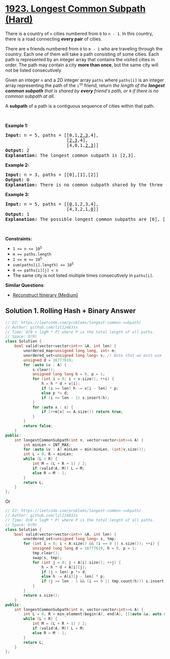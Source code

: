 # [1923. Longest Common Subpath (Hard)](https://leetcode.com/problems/longest-common-subpath/)

<p>There is a country of <code>n</code> cities numbered from <code>0</code> to <code>n - 1</code>. In this country, there is a road connecting <b>every pair</b> of cities.</p>

<p>There are <code>m</code> friends numbered from <code>0</code> to <code>m - 1</code> who are traveling through the country. Each one of them will take a path consisting of some cities. Each path is represented by an integer array that contains the visited cities in order. The path may contain a city <strong>more than once</strong>, but the same city will not be listed consecutively.</p>

<p>Given an integer <code>n</code> and a 2D integer array <code>paths</code> where <code>paths[i]</code> is an integer array representing the path of the <code>i<sup>th</sup></code> friend, return <em>the length of the <strong>longest common subpath</strong> that is shared by <strong>every</strong> friend's path, or </em><code>0</code><em> if there is no common subpath at all</em>.</p>

<p>A <strong>subpath</strong> of a path is a contiguous sequence of cities within that path.</p>

<p>&nbsp;</p>
<p><strong>Example 1:</strong></p>

<pre><strong>Input:</strong> n = 5, paths = [[0,1,<u>2,3</u>,4],
                       [<u>2,3</u>,4],
                       [4,0,1,<u>2,3</u>]]
<strong>Output:</strong> 2
<strong>Explanation:</strong> The longest common subpath is [2,3].
</pre>

<p><strong>Example 2:</strong></p>

<pre><strong>Input:</strong> n = 3, paths = [[0],[1],[2]]
<strong>Output:</strong> 0
<strong>Explanation:</strong> There is no common subpath shared by the three paths.
</pre>

<p><strong>Example 3:</strong></p>

<pre><strong>Input:</strong> n = 5, paths = [[<u>0</u>,1,2,3,4],
                       [4,3,2,1,<u>0</u>]]
<strong>Output:</strong> 1
<strong>Explanation:</strong> The possible longest common subpaths are [0], [1], [2], [3], and [4]. All have a length of 1.</pre>

<p>&nbsp;</p>
<p><strong>Constraints:</strong></p>

<ul>
	<li><code>1 &lt;= n &lt;= 10<sup>5</sup></code></li>
	<li><code>m == paths.length</code></li>
	<li><code>2 &lt;= m &lt;= 10<sup>5</sup></code></li>
	<li><code>sum(paths[i].length) &lt;= 10<sup>5</sup></code></li>
	<li><code>0 &lt;= paths[i][j] &lt; n</code></li>
	<li>The same city is not listed multiple times consecutively in <code>paths[i]</code>.</li>
</ul>


**Similar Questions**:
* [Reconstruct Itinerary (Medium)](https://leetcode.com/problems/reconstruct-itinerary/)

## Solution 1. Rolling Hash + Binary Answer

```cpp
// OJ: https://leetcode.com/problems/longest-common-subpath/
// Author: github.com/lzl124631x
// Time: O(N + logM * P) where P is the total length of all paths.
// Space: O(M)
class Solution {
    bool valid(vector<vector<int>> &A, int len) {
        unordered_map<unsigned long long, int> m;
        unordered_set<unsigned long long> s; // Note that we must use `unsigned long long` to reduce the chance of hash conflict
        unsigned d = 16777619;
        for (auto &v : A) {
            s.clear();
            unsigned long long h = 0, p = 1;
            for (int i = 0; i < v.size(); ++i) {
                h = h * d + v[i];
                if (i >= len) h -= v[i - len] * p;
                else p *= d;
                if (i >= len - 1) s.insert(h);
            }
            for (auto x : s) {
                if (++m[x] == A.size()) return true;
            }
        }
        return false;
    }
public:
    int longestCommonSubpath(int n, vector<vector<int>>& A) {
        int minLen = INT_MAX;
        for (auto &v : A) minLen = min(minLen, (int)v.size());
        int L = 0, R = minLen;
        while (L < R) {
            int M = (L + R + 1) / 2;
            if (valid(A, M)) L = M;
            else R = M - 1;
        }
        return L;
    }
};
```

Or

```cpp
// OJ: https://leetcode.com/problems/longest-common-subpath/
// Author: github.com/lzl124631x
// Time: O(N + logM * P) where P is the total length of all paths.
// Space: O(M)
class Solution {
    bool valid(vector<vector<int>> &A, int len) {
        unordered_set<unsigned long long> s, tmp;
        for (int i = 0; i < A.size() && (i == 0 || s.size()); ++i) {
            unsigned long long d = 16777619, h = 0, p = 1;
            tmp.clear();
            swap(s, tmp);
            for (int j = 0; j < A[i].size(); ++j) {
                h = h * d + A[i][j];
                if (j < len) p *= d;
                else h -= A[i][j - len] * p;
                if (j >= len - 1 && (i == 0 || tmp.count(h))) s.insert(h);
            }
        }
        return s.size();
    }
public:
    int longestCommonSubpath(int n, vector<vector<int>>& A) {
        int L = 0, R = min_element(begin(A), end(A), [](auto &a, auto &b) { return a.size() < b.size(); })->size();
        while (L < R) {
            int M = (L + R + 1) / 2;
            if (valid(A, M)) L = M;
            else R = M - 1;
        }
        return L;
    }
};
```